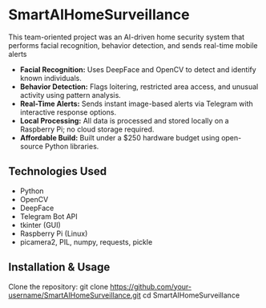 # SmartAIHomeSurveillance

This team-oriented project was an AI-driven home security system that performs facial recognition, behavior detection, and sends real-time mobile alerts 

- **Facial Recognition:** Uses DeepFace and OpenCV to detect and identify known individuals.
- **Behavior Detection:** Flags loitering, restricted area access, and unusual activity using pattern analysis.
- **Real-Time Alerts:** Sends instant image-based alerts via Telegram with interactive response options.
- **Local Processing:** All data is processed and stored locally on a Raspberry Pi; no cloud storage required.
- **Affordable Build:** Built under a $250 hardware budget using open-source Python libraries.

## Technologies Used
- Python
- OpenCV
- DeepFace
- Telegram Bot API
- tkinter (GUI)
- Raspberry Pi (Linux)
- picamera2, PIL, numpy, requests, pickle

## Installation & Usage
Clone the repository:
git clone https://github.com/your-username/SmartAIHomeSurveillance.git
cd SmartAIHomeSurveillance
